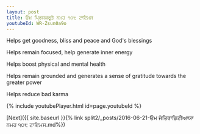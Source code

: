 ```yaml
---
layout: post
title: ਓਮ ਪ੍ਰਿਯਕਰੂਤੇ ਨਮਹ ੧੦੮ ਟਾਇਮਸ
youtubeId: WR-Zsun0a9o
---
```

 
 
Helps get goodness, bliss and peace and God's blessings
 
Helps remain focused, help generate inner energy 
 
Helps boost physical and mental health 
 
Helps remain grounded and generates a sense of gratitude towards the greater power 
 
Helps reduce bad karma
 
 
 
 


{% include youtubePlayer.html id=page.youtubeId %}
 
[Next]({{ site.baseurl }}{% link  split2/_posts/2016-06-21-ਓਮ ਜੋਤਿਰਾਡਿਟੀਆਯਾ ਨਮਹ ੧੦੮ ਟਾਇਮਸ.md%})
 
